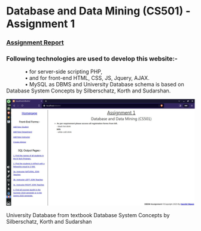 
# Database and Data Mining (CS501) - Assignment 1

###  <a href="https://drive.google.com/file/d/1qtCeYBkQ6_OdeSbwM04unzFU9fKJuGY5/view?usp=sharing"> Assignment Report </a>

### Following technologies are used to develop this website:- <br>
      • for server-side scripting PHP,<br>
      • and for front-end HTML, CSS, JS, Jquery, AJAX.<br>
      • MySQL as DBMS and University Database schema is based on Database 		System Concepts by Silberschatz, Korth and Sudarshan.<br>


<img src='Homepage.png'>




University Database from textbook Database System Concepts by Silberschatz, Korth and Sudarshan

